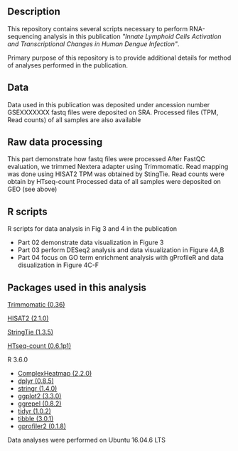 ## Description

This repository contains several scripts necessary to perform RNA-sequencing analysis in this publication  *"Innate Lymphoid Cells Activation and Transcriptional Changes in Human Dengue Infection"*.

Primary purpose of this repository is to provide additional details for method of analyses performed in the publication.

## Data
Data used in this publication was deposited under ancession number GSEXXXXXXX
fastq files were deposited on SRA.
Processed files (TPM, Read counts) of all samples are also available

## Raw data processing
This part demonstrate how fastq files were processed
After FastQC evaluation, we trimmed Nextera adapter using Trimmomatic.
Read mapping was done using HISAT2
TPM was obtained by StingTie.
Read counts were obtain by HTseq-count
Processed data of all samples were deposited on GEO (see above)

## R scripts
R scripts for data analysis in Fig 3 and 4 in the publication
* Part 02 demonstrate data visualization in Figure 3
* Part 03 perform DESeq2 analysis and data visualization in Figure 4A,B
* Part 04 focus on GO term enrichment analysis with gProfileR and data disualization in Figure 4C-F

## Packages used in this analysis

[Trimmomatic (0.36)](http://www.usadellab.org/cms/?page=trimmomatic)

[HISAT2 (2.1.0)](http://daehwankimlab.github.io/hisat2/)

[StringTie (1.3.5)](https://ccb.jhu.edu/software/stringtie/)

[HTseq-count (0.6.1p1)](https://htseq.readthedocs.io/)

R 3.6.0
* [ComplexHeatmap (2.2.0)](https://github.com/jokergoo/ComplexHeatmap)
* [dplyr (0.8.5)](https://dplyr.tidyverse.org/)
* [stringr (1.4.0)](https://stringr.tidyverse.org/)
* [ggplot2 (3.3.0)](https://ggplot2.tidyverse.org/)
* [ggrepel (0.8.2)](https://github.com/slowkow/ggrepel)
* [tidyr (1.0.2)](https://tidyr.tidyverse.org/)
* [tibble (3.0.1)](https://tibble.tidyverse.org/)
* [gprofiler2 (0.1.8)](https://biit.cs.ut.ee/gprofiler/page/r)

Data analyses were performed on Ubuntu 16.04.6 LTS
